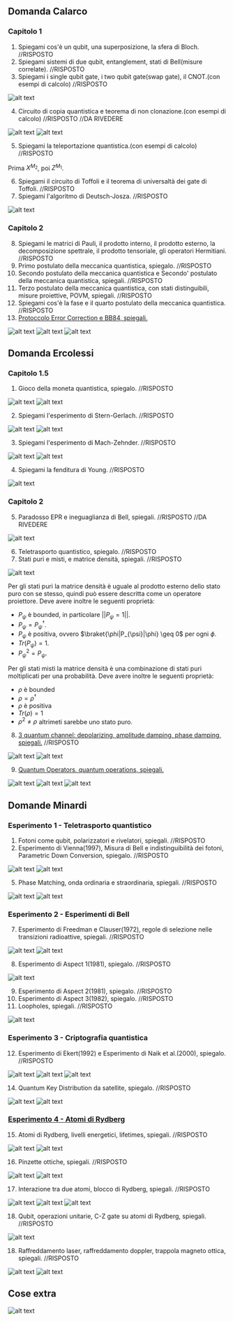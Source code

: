 ## Domanda Calarco
### Capitolo 1
1. Spiegami cos'è un qubit, una superposizione, la sfera di Bloch. //RISPOSTO
2. Spiegami sistemi di due qubit, entanglement, stati di Bell(misure correlate). //RISPOSTO
3. Spiegami i single qubit gate, i two qubit gate(swap gate), il CNOT.(con esempi di calcolo) //RISPOSTO

![alt text](image-17.png)

4. Circuito di copia quantistica e teorema di non clonazione.(con esempi di calcolo) //RISPOSTO //DA RIVEDERE

![alt text](image-8.png)
![alt text](image-10.png)

5. Spiegami la teleportazione quantistica.(con esempi di calcolo) //RISPOSTO

Prima $X^{M_2}$, poi $Z^{M_1}$.

6. Spiegami il circuito di Toffoli e il teorema di universaltà dei gate di Toffoli. //RISPOSTO
7. Spiegami l'algoritmo di Deutsch-Josza. //RISPOSTO

![alt text](image-22.png)

### Capitolo 2
8. Spiegami le matrici di Pauli, il prodotto interno, il prodotto esterno, la decomposizione spettrale, il prodotto tensoriale, gli operatori Hermitiani. //RISPOSTO
9. Primo postulato della meccanica quantistica, spiegalo. //RISPOSTO
10. Secondo postulato della meccanica quantistica e Secondo' postulato della meccanica quantistica, spiegali. //RISPOSTO
11. Terzo postulato della meccanica quantistica, con stati distinguibili, misure proiettive, POVM, spiegali. //RISPOSTO
12. Spiegami cos'è la fase e il quarto postulato della meccanica quantistica. //RISPOSTO
13. <u>Protoccolo Error Correction e BB84, spiegali.</u>

![alt text](image-40.png)
![alt text](image-41.png)
![alt text](image-42.png)

## Domanda Ercolessi
### Capitolo 1.5
1. Gioco della moneta quantistica, spiegalo. //RISPOSTO

![alt text](image-7.png)
![alt text](image-6.png)

2. Spiegami l'esperimento di Stern-Gerlach. //RISPOSTO

![alt text](image-1.png)
![alt text](image-2.png)

3. Spiegami l'esperimento di Mach-Zehnder. //RISPOSTO

![alt text](image-5.png)
![alt text](image-4.png)

4. Spiegami la fenditura di Young. //RISPOSTO

![alt text](image.png)

### Capitolo 2
5. Paradosso EPR e ineguaglianza di Bell, spiegali. //RISPOSTO //DA RIVEDERE

![alt text](image-9.png)

6. Teletrasporto quantistico, spiegalo. //RISPOSTO
7. Stati puri e misti, e matrice densità, spiegali. //RISPOSTO

![alt text](image-18.png)

Per gli stati puri la matrice densità è uguale al prodotto esterno dello stato puro con se stesso, quindi può essere descritta come un operatore proiettore. Deve avere inoltre le seguenti proprietà:
- $P_{\psi}$ è bounded, in particolare $||{P_{\psi}} = 1||$.
- $P_{\psi} = P_{\psi}^{\dagger}$.
- $P_{\psi}$ è positiva, ovvero $\braket{\phi|P_{\psi}|\phi} \geq 0$ per ogni $\phi$.
- $Tr(P_{\psi}) = 1$.
- $P_{\psi}^2 = P_{\psi}$.

Per gli stati misti la matrice densità è una combinazione di stati puri moltiplicati per una probabilità. Deve avere inoltre le seguenti proprietà:
- $\rho$ è bounded
- $\rho = \rho^{\dagger}$
- $\rho$ è positiva
- $Tr(\rho) = 1$
- $\rho^2 \neq \rho$ altrimeti sarebbe uno stato puro.

8. <u>3 quantum channel: depolarizing, amplitude damping, phase damping, spiegali.</u> //RISPOSTO

![alt text](image-13.png)
![alt text](image-14.png)

9. <u>Quantum Operators, quantum operations, spiegali.</u>

![alt text](image-37.png)
![alt text](image-38.png)
![alt text](image-39.png)

## Domande Minardi
### Esperimento 1 - Teletrasporto quantistico
1. Fotoni come qubit, polarizzatori e rivelatori, spiegali.  //RISPOSTO
2. Esperimento di Vienna(1997), Misura di Bell e indistinguibilità dei fotoni, Parametric Down Conversion, spiegalo. //RISPOSTO

![alt text](image-43.png)
![alt text](image-44.png)

5. Phase Matching, onda ordinaria e straordinaria, spiegali. //RISPOSTO

![alt text](image-11.png)
![alt text](image-12.png)

### Esperimento 2 - Esperimenti di Bell
7. Esperimento di Freedman e Clauser(1972), regole di selezione nelle transizioni radioattive, spiegali. //RISPOSTO

![alt text](image-32.png)
![alt text](image-33.png)

8. Esperimento di Aspect 1(1981), spiegalo. //RISPOSTO

![alt text](image-34.png)

9. Esperimento di Aspect 2(1981), spiegalo. //RISPOSTO
10. Esperimento di Aspect 3(1982), spiegalo. //RISPOSTO
11. Loopholes, spiegali. //RISPOSTO

![alt text](image-23.png)

### Esperimento 3 - Criptografia quantistica
12. Esperimento di Ekert(1992) e Esperimento di Naik et al.(2000), spiegalo. //RISPOSTO

![alt text](image-26.png)
![alt text](image-27.png)
![alt text](image-28.png)

14. Quantum Key Distribution da satellite, spiegalo. //RISPOSTO

![alt text](image-35.png)
![alt text](image-36.png)

### <u>Esperimento 4 - Atomi di Rydberg</u>
15. Atomi di Rydberg, livelli energetici, lifetimes, spiegali. //RISPOSTO

![alt text](image-24.png)
![alt text](image-25.png)

16. Pinzette ottiche, spiegali. //RISPOSTO

![alt text](image-19.png)
![alt text](image-20.png)

17. Interazione tra due atomi, blocco di Rydberg, spiegali. //RISPOSTO

![alt text](image-29.png)
![alt text](image-30.png)
![alt text](image-31.png)

18. Qubit, operazioni unitarie, C-Z gate su atomi di Rydberg, spiegali. //RISPOSTO

![alt text](image-21.png)

18. Raffreddamento laser, raffreddamento doppler, trappola magneto ottica, spiegali. //RISPOSTO

![alt text](image-15.png)
![alt text](image-16.png)

## Cose extra
![alt text](image-3.png)
